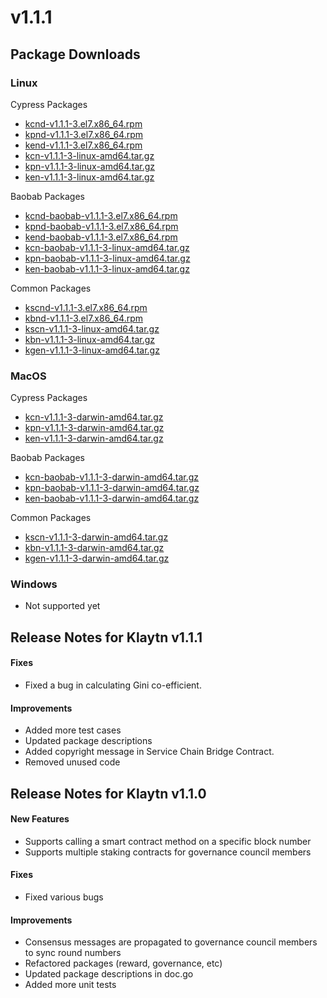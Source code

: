 # v1.1.1

## Package Downloads <a id="package-downloads"></a>

### Linux <a id="linux"></a>

Cypress Packages

* [kcnd-v1.1.1-3.el7.x86\_64.rpm](http://packages.klaytn.net/klaytn/v1.1.1/kcnd-v1.1.1-3.el7.x86_64.rpm)
* [kpnd-v1.1.1-3.el7.x86\_64.rpm](http://packages.klaytn.net/klaytn/v1.1.1/kpnd-v1.1.1-3.el7.x86_64.rpm)
* [kend-v1.1.1-3.el7.x86\_64.rpm](http://packages.klaytn.net/klaytn/v1.1.1/kend-v1.1.1-3.el7.x86_64.rpm)
* [kcn-v1.1.1-3-linux-amd64.tar.gz](http://packages.klaytn.net/klaytn/v1.1.1/kcn-v1.1.1-3-linux-amd64.tar.gz)
* [kpn-v1.1.1-3-linux-amd64.tar.gz](http://packages.klaytn.net/klaytn/v1.1.1/kpn-v1.1.1-3-linux-amd64.tar.gz)
* [ken-v1.1.1-3-linux-amd64.tar.gz](http://packages.klaytn.net/klaytn/v1.1.1/ken-v1.1.1-3-linux-amd64.tar.gz)

Baobab Packages

* [kcnd-baobab-v1.1.1-3.el7.x86\_64.rpm](http://packages.klaytn.net/klaytn/v1.1.1/kcnd-baobab-v1.1.1-3.el7.x86_64.rpm)
* [kpnd-baobab-v1.1.1-3.el7.x86\_64.rpm](http://packages.klaytn.net/klaytn/v1.1.1/kpnd-baobab-v1.1.1-3.el7.x86_64.rpm)
* [kend-baobab-v1.1.1-3.el7.x86\_64.rpm](http://packages.klaytn.net/klaytn/v1.1.1/kend-baobab-v1.1.1-3.el7.x86_64.rpm)
* [kcn-baobab-v1.1.1-3-linux-amd64.tar.gz](http://packages.klaytn.net/klaytn/v1.1.1/kcn-baobab-v1.1.1-3-linux-amd64.tar.gz)
* [kpn-baobab-v1.1.1-3-linux-amd64.tar.gz](http://packages.klaytn.net/klaytn/v1.1.1/kpn-baobab-v1.1.1-3-linux-amd64.tar.gz)
* [ken-baobab-v1.1.1-3-linux-amd64.tar.gz](http://packages.klaytn.net/klaytn/v1.1.1/ken-baobab-v1.1.1-3-linux-amd64.tar.gz)

Common Packages

* [kscnd-v1.1.1-3.el7.x86\_64.rpm](http://packages.klaytn.net/klaytn/v1.1.1/kscnd-v1.1.1-3.el7.x86_64.rpm)
* [kbnd-v1.1.1-3.el7.x86\_64.rpm](http://packages.klaytn.net/klaytn/v1.1.1/kbnd-v1.1.1-3.el7.x86_64.rpm)
* [kscn-v1.1.1-3-linux-amd64.tar.gz](http://packages.klaytn.net/klaytn/v1.1.1/kscn-v1.1.1-3-linux-amd64.tar.gz)
* [kbn-v1.1.1-3-linux-amd64.tar.gz](http://packages.klaytn.net/klaytn/v1.1.1/kbn-v1.1.1-3-linux-amd64.tar.gz)
* [kgen-v1.1.1-3-linux-amd64.tar.gz](http://packages.klaytn.net/klaytn/v1.1.1/kgen-v1.1.1-3-linux-amd64.tar.gz)

### MacOS <a id="macos"></a>

Cypress Packages

* [kcn-v1.1.1-3-darwin-amd64.tar.gz](http://packages.klaytn.net/klaytn/v1.1.1/kcn-v1.1.1-3-darwin-amd64.tar.gz)
* [kpn-v1.1.1-3-darwin-amd64.tar.gz](http://packages.klaytn.net/klaytn/v1.1.1/kpn-v1.1.1-3-darwin-amd64.tar.gz)
* [ken-v1.1.1-3-darwin-amd64.tar.gz](http://packages.klaytn.net/klaytn/v1.1.1/ken-v1.1.1-3-darwin-amd64.tar.gz)

Baobab Packages

* [kcn-baobab-v1.1.1-3-darwin-amd64.tar.gz](http://packages.klaytn.net/klaytn/v1.1.1/kcn-baobab-v1.1.1-3-darwin-amd64.tar.gz)
* [kpn-baobab-v1.1.1-3-darwin-amd64.tar.gz](http://packages.klaytn.net/klaytn/v1.1.1/kpn-baobab-v1.1.1-3-darwin-amd64.tar.gz)
* [ken-baobab-v1.1.1-3-darwin-amd64.tar.gz](http://packages.klaytn.net/klaytn/v1.1.1/ken-baobab-v1.1.1-3-darwin-amd64.tar.gz)

Common Packages

* [kscn-v1.1.1-3-darwin-amd64.tar.gz](http://packages.klaytn.net/klaytn/v1.1.1/kscn-v1.1.1-3-darwin-amd64.tar.gz)
* [kbn-v1.1.1-3-darwin-amd64.tar.gz](http://packages.klaytn.net/klaytn/v1.1.1/kbn-v1.1.1-3-darwin-amd64.tar.gz)
* [kgen-v1.1.1-3-darwin-amd64.tar.gz](http://packages.klaytn.net/klaytn/v1.1.1/kgen-v1.1.1-3-darwin-amd64.tar.gz)

### Windows <a id="windows"></a>

* Not supported yet

## Release Notes for Klaytn v1.1.1 <a id="release-notes-for-klaytn-v1-1-1"></a>

#### Fixes <a id="fixes"></a>

* Fixed a bug in calculating Gini co-efficient.

#### Improvements <a id="improvements"></a>

* Added more test cases
* Updated package descriptions
* Added copyright message in Service Chain Bridge Contract.
* Removed unused code

## Release Notes for Klaytn v1.1.0 <a id="release-notes-for-klaytn-v1-1-0"></a>

#### New Features <a id="new-features"></a>

* Supports calling a smart contract method on a specific block number
* Supports multiple staking contracts for governance council members

#### Fixes <a id="fixes"></a>

* Fixed various bugs

#### Improvements <a id="improvements"></a>

* Consensus messages are propagated to governance council members to sync round numbers
* Refactored packages \(reward, governance, etc\)
* Updated package descriptions in doc.go
* Added more unit tests

